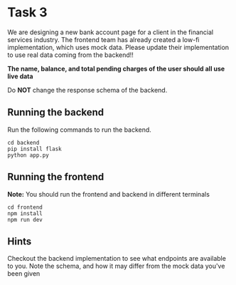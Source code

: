 # Task 3
We are designing a new bank account page for a client in the financial services industry. The frontend team has already created a low-fi implementation, which uses mock data. Please update their implementation to use real data coming from the backend!!

**The name, balance, and total pending charges of the user should all use live data**

Do **NOT** change the response schema of the backend.


## Running the backend
Run the following commands to run the backend.

```
cd backend
pip install flask
python app.py
```

## Running the frontend

**Note:** You should run the frontend and backend in different terminals

```
cd frontend
npm install
npm run dev
```



## Hints
Checkout the backend implementation to see what endpoints are available to you. Note the schema, and how it may differ from the mock data you've been given


